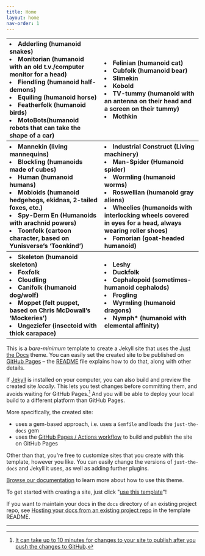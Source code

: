 ```yaml
---
title: Home
layout: home
nav-order: 1
---
```


<table>
 <tr>
 	<th style="text-align: left"><li>Adderling (humanoid snakes)</li><li>Monitorian (humanoid with an old t.v./computer monitor for a head)</li><li>Fiendling (humanoid half-demons)</li><li>Equiling (humanoid horse)</li><li>Featherfolk (humanoid birds)</li><li>MotoBots(humanoid robots that can take the shape of a car)</li></th>
 	<th style="text-align: left"><li>Felinian (humanoid cat)</li><li>Cubfolk (humanoid bear)</li><li>Slimekin</li><li>Kobold</li><li>TV-tummy (humanoid with an antenna on their head and a screen on their tummy)</li><li>Mothkin</li></th>
 </tr>
 <tr>
 	<th style="text-align: left"><li>Mannekin (living mannequins)</li><li>Blockling (humanoids made of cubes)</li><li>Human (humanoid humans)</li><li>Mobioids (humanoid hedgehogs, ekidnas, 2-tailed foxes, etc.)</li><li>Spy-Derm En (Humanoids with arachnid powers)</li><li>Toonfolk (cartoon character, based on Yunisverse’s ‘Toonkind’)</li></th>
 	<th style="text-align: left"><li>Industrial Construct (Living machinery)</li><li>Man-Spider (Humanoid spider)</li><li>Wormling (humanoid worms)</li><li>Roswellian (humanoid gray aliens)</li><li>Wheelies (humanoids with interlocking wheels covered in eyes for a head, always wearing roller shoes)</li><li>Fomorian (goat-headed humanoid)</li></th>
 </tr>
 <tr>
 	<th style="text-align: left"><li>Skeleton (humanoid skeleton)</li><li>Foxfolk</li><li>Cloudling</li><li>Canifolk (humanoid dog/wolf)</li><li>Moppet (felt puppet, based on Chris McDowall’s ‘Mockeries’)</li><li>Ungeziefer (insectoid with thick carapace)</li></th>
 	<th style="text-align: left"><li>Leshy</li><li>Duckfolk</li><li>Cephalopoid (sometimes-humanoid cephalods)</li><li>Frogling</li><li>Wyrmling (humanoid dragons)</li><li>Nymph* (humanoid with elemental affinity)</li></th>
 </tr>
</table>


This is a *bare-minimum* template to create a Jekyll site that uses the [Just the Docs] theme. You can easily set the created site to be published on [GitHub Pages] – the [README] file explains how to do that, along with other details.

If [Jekyll] is installed on your computer, you can also build and preview the created site *locally*. This lets you test changes before committing them, and avoids waiting for GitHub Pages.[^1] And you will be able to deploy your local build to a different platform than GitHub Pages.

More specifically, the created site:

- uses a gem-based approach, i.e. uses a `Gemfile` and loads the `just-the-docs` gem
- uses the [GitHub Pages / Actions workflow] to build and publish the site on GitHub Pages

Other than that, you're free to customize sites that you create with this template, however you like. You can easily change the versions of `just-the-docs` and Jekyll it uses, as well as adding further plugins.

[Browse our documentation][Just the Docs] to learn more about how to use this theme.

To get started with creating a site, just click "[use this template]"!

If you want to maintain your docs in the `docs` directory of an existing project repo, see [Hosting your docs from an existing project repo](https://github.com/just-the-docs/just-the-docs-template/blob/main/README.md#hosting-your-docs-from-an-existing-project-repo) in the template README.

----

[^1]: [It can take up to 10 minutes for changes to your site to publish after you push the changes to GitHub](https://docs.github.com/en/pages/setting-up-a-github-pages-site-with-jekyll/creating-a-github-pages-site-with-jekyll#creating-your-site).

[Just the Docs]: https://just-the-docs.github.io/just-the-docs/
[GitHub Pages]: https://docs.github.com/en/pages
[README]: https://github.com/just-the-docs/just-the-docs-template/blob/main/README.md
[Jekyll]: https://jekyllrb.com
[GitHub Pages / Actions workflow]: https://github.blog/changelog/2022-07-27-github-pages-custom-github-actions-workflows-beta/
[use this template]: https://github.com/just-the-docs/just-the-docs-template/generate
